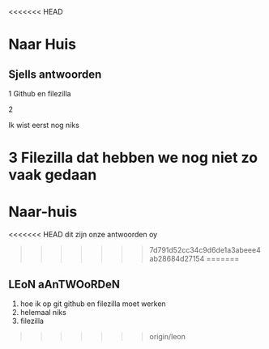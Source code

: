 <<<<<<< HEAD
# Naar Huis

## Sjells antwoorden


1
Github en filezilla


2

Ik wist eerst nog niks 


3
Filezilla dat hebben we nog niet zo vaak gedaan 
=======
# Naar-huis
<<<<<<< HEAD
dit zijn onze antwoorden
oy  
>>>>>>> 7d791d52cc34c9d6de1a3abeee4ab28684d27154
=======

## LEoN aAnTWOoRDeN
1. hoe ik op git github en filezilla moet werken
2. helemaal niks
3. filezilla 
>>>>>>> origin/leon
